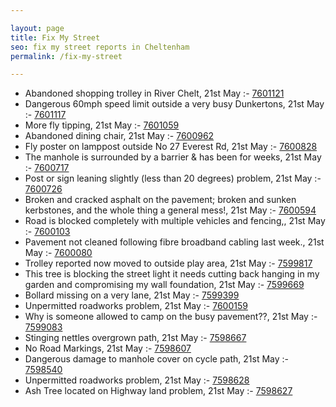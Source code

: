 ```yaml
---

layout: page
title: Fix My Street
seo: fix my street reports in Cheltenham
permalink: /fix-my-street

---
```


<!-- fix_marker starts -->

- Abandoned shopping trolley in River Chelt, 21st May :- [7601121](https://www.fixmystreet.com/report/7601121)
- Dangerous 60mph speed limit outside a very busy Dunkertons, 21st May :- [7601117](https://www.fixmystreet.com/report/7601117)
- More fly tipping, 21st May :- [7601059](https://www.fixmystreet.com/report/7601059)
- Abandoned dining chair, 21st May :- [7600962](https://www.fixmystreet.com/report/7600962)
- Fly poster on lamppost outside No 27 Everest Rd, 21st May :- [7600828](https://www.fixmystreet.com/report/7600828)
- The manhole is surrounded by a barrier & has been for weeks, 21st May :- [7600717](https://www.fixmystreet.com/report/7600717)
- Post or sign leaning slightly (less than 20 degrees) problem, 21st May :- [7600726](https://www.fixmystreet.com/report/7600726)
- Broken and cracked asphalt on the pavement; broken and sunken kerbstones, and the whole thing a general mess!, 21st May :- [7600594](https://www.fixmystreet.com/report/7600594)
- Road is blocked completely with multiple vehicles and fencing,, 21st May :- [7600103](https://www.fixmystreet.com/report/7600103)
- Pavement not cleaned following fibre broadband cabling last week., 21st May :- [7600080](https://www.fixmystreet.com/report/7600080)
- Trolley reported now moved to outside play area, 21st May :- [7599817](https://www.fixmystreet.com/report/7599817)
- This tree is blocking the street light it needs cutting back hanging in my garden and compromising my wall foundation, 21st May :- [7599669](https://www.fixmystreet.com/report/7599669)
- Bollard missing on a very lane, 21st May :- [7599399](https://www.fixmystreet.com/report/7599399)
- Unpermitted roadworks problem, 21st May :- [7600159](https://www.fixmystreet.com/report/7600159)
- Why is someone allowed to camp on the busy pavement??, 21st May :- [7599083](https://www.fixmystreet.com/report/7599083)
- Stinging nettles overgrown path, 21st May :- [7598667](https://www.fixmystreet.com/report/7598667)
- No Road Markings, 21st May :- [7598607](https://www.fixmystreet.com/report/7598607)
- Dangerous damage to manhole cover on cycle path, 21st May :- [7598540](https://www.fixmystreet.com/report/7598540)
- Unpermitted roadworks problem, 21st May :- [7598628](https://www.fixmystreet.com/report/7598628)
- Ash Tree located on Highway land problem, 21st May :- [7598627](https://www.fixmystreet.com/report/7598627)

<!-- fix_marker ends -->